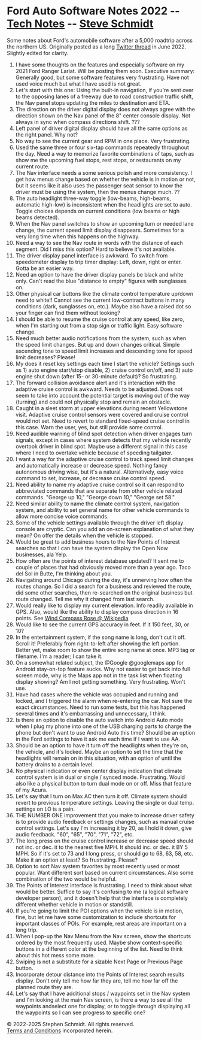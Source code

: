 
# Ford Auto Software Notes 2022 -- [Tech Notes](..) -- [Steve Schmidt](/)
Some notes about Ford's automobile software after a 5,000 roadtrip across the northern US.
Originally posted as a long [Twitter thread](https://x.com/czmyt/status/1537868036702715906) in June 2022.
Slightly edited for clarity.

1. I have some thoughts on the features and especially software on my 2021 Ford Ranger Lariat.  Will be posting them soon.  Executive summary: Generally good, but some software features very frustrating.  Have not used voice much but what I have used is not great.
1. Let's start with this one: Using the built-in navigation, if you're sent over to the opposing lanes of a freeway due to road construction traffic shift, the Nav panel stops updating the miles to destination and ETA.
1. The direction on the driver digital display does not always agree with the direction shown on the Nav panel of the 8" center console display.  Not always in sync when compass directions shift.  ???
1. Left panel of driver digital display should have all the same options as the right panel.  Why not?
1. No way to see the current gear and RPM in one place.  Very frustrating.
1. Used the same three or four six-tap commands repeatedly throughout the day.  Need a way to memorize favorite combinations of taps, such as show me the upcoming fuel stops, rest stops, or restaurants on my current route.
1. The Nav interface needs a some serious polish and more consistency.  I get how menus change based on whether the vehicle is in motion or not, but it seems like it also uses the passenger seat sensor to know the driver must be using the system, then the menus change much. ??
1. The auto headlight three-way toggle (low-beams, high-beams, automatic high-low) is inconsistent when the headlights are set to auto.  Toggle choices depends on current conditions (low beams or high beams detected).
1. When the Nav panel switches to show an upcoming turn or needed lane change, the current speed limit display disappears.  Sometimes for a very long time when this happens on the highway.
1. Need a way to see the Nav route in words with the distance of each segment.  Did I miss this option?  Hard to believe it's not available.
1. The driver display panel interface is awkward.  To switch from speedometer display to trip timer display: Left, down, right or enter.  Gotta be an easier way.
1. Need an option to have the driver display panels be black and white only.  Can't read the blue "distance to empty" figures with sunglasses on.
1. Other physical car buttons like the climate control temperature up/down need to white!!  Cannot see the current low-contract buttons in many conditions (dark, sunglasses on, etc.).  Maybe also have a raised dot so your finger can find them without looking?
1. I should be able to resume the cruise control at any speed, like zero, when I'm starting out from a stop sign or traffic light.  Easy software change.
1. Need much better audio notifications from the system, such as when the speed limit changes.  But up and down changes critical.  Simple ascending tone to speed limit increases and descending tone for speed limit decreases?  Please!
1. My does it reset key settings each time I start the vehicle?  Settings such as 1) auto engine start/stop disable, 2) cruise control on/off, and 3) auto engine shut down (after 15- or 30-minute default)?  So frustrating.
1. The forward collision avoidance alert and it's interaction with the adaptive cruise control is awkward.  Needs to be adjusted.  Does not seem to take into account the potential target is moving out of the way (turning) and could not physically stop and remain an obstacle.
1. Caught in a sleet storm at upper elevations during recent Yellowstone visit.  Adaptive cruise control sensors were covered and cruise control would not set.  Need to revert to standard fixed-speed cruise control in this case.  Warn the user, yes, but still provide some control.
1. Need audible warning of blind spot detection when driver engages turn signals, except in cases where system detects that my vehicle recently overtook driver in blind spot.  Maybe use a different signal in this case where I need to overtake vehicle because of speeding tailgater.
1. I want a way for the adaptive cruise control to track speed limit changes and automatically increase or decrease speed.  Nothing fancy autonomous driving wise, but it's a natural.  Alternatively, easy voice command to set, increase, or decrease cruise control speed.
1. Need ability to name my adaptive cruise control so it can respond to abbreviated commands that are separate from other vehicle related commands.  "George up 10," "George down 10," "George set 58."
1. Need similar ability to name the climate control system, navigation system, and ability to set general name for other vehicle commands to allow more concise voice commands.
1. Some of the vehicle settings available through the driver left display console are cryptic.  Can you add an on-screen explanation of what they mean?  On offer the details when the vehicle is stopped.
1. Would be great to add business hours to the Nav Points of Interest searches so that I can have the system display the Open Now businesses, ala Yelp.
1. How often are the points of interest database updated?  It sent me to couple of places that had obviously moved more than a year ago.  Taco del Sol in Butte, I'm thinking about you.
1. Navigating around Chicago during the day, it's unnerving how often the routes change.  So I did a search for a business and reviewed the route, did some other searches, then re-searched on the original business but route changed.  Tell me why it changed from last search.
1. Would really like to display my current elevation.  Info readily available in GPS.  Also, would like the ability to display compass direction in 16 points.  See [Wind Compass Rose @ Wikipedia](https://en.wikipedia.org/wiki/Points_of_the_compass#16-wind_compass_rose)
1. Would like to see the current GPS accuracy in feet.  If it 150 feet, 30, or 10?
1. In the entertainment system, if the song name is long, don't cut it off.  Scroll it!  Preferably from right-to-left after showing the left portion.  Better yet, make room to show the entire song name at once.  MP3 tag or filename.  I'm a reader; I can take it.
1. On a somewhat related subject, the @Google @googlemaps app for Android stay-on-top feature sucks.  Why not easier to get back into full screen mode, why is the Maps app not in the task list when floating display showing?  Am I not getting something.  Very frustrating.  Won't use.
1. Have had cases where the vehicle was occupied and running and locked, and I triggered the alarm when re-entering the car.  Not sure the exact circumstances.  Need to run some tests, but this has happened several times and it's embarrassing and unnecessary, I think.
1. Is there an option to disable the auto switch into Android Auto mode when I plug my phone into one of the USB charging parts to charge the phone but don't want to use Android Auto this time? Should be an option in the Ford settings to have it ask me each time if I want to use AA.
1. Should be an option to have it turn off the headlights when they're on, the vehicle, and it's locked.  Maybe an option to set the time that the headlights will remain on in this situation, with an option of until the battery drains to a certain level.
1. No physical indication or even center display indication that climate control system is in dual or single / synced mode.  Frustrating.  Would also like a physical button to turn dual mode on or off.  Miss that feature of my Acura.
1. Let's say that I turn on Max AC then turn it off.  Climate system should revert to previous temperature settings.  Leaving the single or dual temp. settings on LO is a pain.
1. THE NUMBER ONE improvement that you make to increase driver safety is to provide audio feedback or settings changes, such as manual cruise control settings.  Let's say I'm increasing it by 20, as I hold it down, give audio feedback.  "60", "65", "70", "71", "72", etc.
1. The long press on the cruise control increase or decrease speed should not inc. or dec. it to the nearest five MPH.  It should inc. or dec. it BY 5 MPH.  So if it's set to 73 and I long press, or should go to 68, 63, 58, etc.  Make it an option at least?  So frustrating.  Please?
1. Option to sort Nav system favorites by most recently used or most popular.  Want different sort based on current circumstances.  Also some combination of the two would be helpful.
1. The Points of Interest interface is frustrating.  I need to think about what would be better.  Suffice to say it's confusing to me (a logical software developer person), and it doesn't help that the interface is completely different whether vehicle in motion or standstill.
1. If you're going to limit the POI options when the vehicle is in motion, fine, but let me have some customization to include shortcuts for important classes of POIs.  For example, rest areas are important on a long trip.
1. When I pop-up the Nav Menu from the Nav screen, show the shortcuts ordered by the most frequently used.  Maybe show context-specific buttons in a different color at the beginning of the list.  Need to think about this hot mess some more.
1. Swiping is not a substitute for a sizable Next Page or Previous Page button.
1. Incorporate detour distance into the Points of Interest search results display.  Don't only tell me how far they are, tell me how far off the planned route they are.
1. Let's say that I have additional stops / waypoints set in the Nav system and I'm looking at the main Nav screen, is there a way to see all the waypoints andselect one for display, or to toggle through displaying all the waypoints so I can see progress to specific one?

© 2022-2025 Stephen Schmidt.  All rights reserved.
<br />[Terms and Conditions](/terms-and-conditions) incorporated herein.
